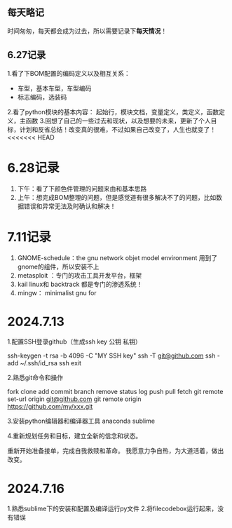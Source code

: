 ## 每天略记 ##

时间匆匆，每天都会成为过去，所以需要记录下**每天情况**！

## 6.27记录 ##

1.看了下BOM配置的编码定义以及相互关系：

- 车型，基本车型，车型编码
- 标志编码，选装码

2.看了python模块的基本内容：
 起始行，模块文档，变量定义，类定义，函数定义，主函数
3.回想了自己的一些过去和现状，以及想要的未来，更新了个人目标，计划和反省总结！改变真的很难，不过如果自己改变了，人生也就变了！ 
<<<<<<< HEAD
# 6.28记录 #
1. 下午：看了下颜色件管理的问题来由和基本思路
2. 上午：想完成BOM整理的问题，但是感觉道有很多解决不了的问题，比如数据错误和异常无法及时确认和解决！
# 7.11记录 #
1. GNOME-schedule：the gnu network objet model environment
用到了gnome的组件，所以安装不上
2. metasploit ：专门的攻击工具开发平台，框架
3. kail linux和 backtrack 都是专门的渗透系统！
4. mingw： minimalist gnu for 
# 2024.7.13 #

1.配置SSH登录github（生成ssh key 公钥 私钥）

ssh-keygen -t rsa -b 4096 -C "MY SSH key"
ssh -T git@github.com
ssh -add ~/.ssh/id_rsa
ssh exit

2.熟悉git命令和操作

fork clone add commit branch remove status log push pull fetch
git remote set-url origin git@github.com
git remote origin https://github.com/my/xxx.git

3.安装python编辑器和编译器工具  anaconda sublime 

4.重新规划任务和目标，建立全新的信念和状态。

重新开始准备接单，完成自我救赎和革命。
我愿意力争自热，为大道活着，做出改变。
# 2024.7.16 #
1.熟悉sublime下的安装和配置及编译运行py文件
2.将filecodebox运行起来，没有错误
